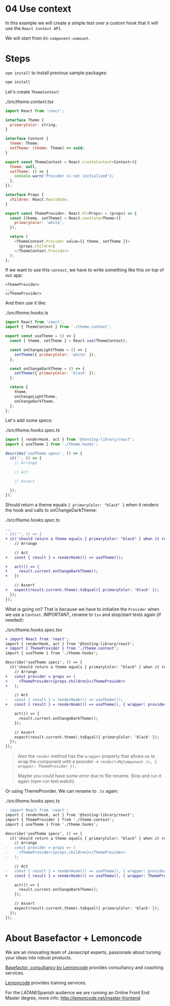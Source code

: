 # 04 Use context

In this example we will create a simple test over a custom hook that it will use the `React Context API`.

We will start from `03-component-unmount`.

# Steps

`npm install` to install previous sample packages:

```bash
npm install
```

Let's create `ThemeContext`:

_./src/theme.context.tsx_

```javascript
import React from 'react';

interface Theme {
  primaryColor: string;
}

interface Context {
  theme: Theme;
  setTheme: (theme: Theme) => void;
}

export const ThemeContext = React.createContext<Context>({
  theme: null,
  setTheme: () => {
    console.warn('Provider is not initialized');
  },
});

interface Props {
  children: React.ReactNode;
}

export const ThemeProvider: React.FC<Props> = (props) => {
  const [theme, setTheme] = React.useState<Theme>({
    primaryColor: 'white',
  });

  return (
    <ThemeContext.Provider value={{ theme, setTheme }}>
      {props.children}
    </ThemeContext.Provider>
  );
};

```

If we want to use this `context`, we have to write something like this on top of our app:

```
<ThemeProvider>
....
</ThemeProvider>
```

And then use it like:

_./src/theme.hooks.ts_

```javascript
import React from 'react';
import { ThemeContext } from './theme.context';

export const useTheme = () => {
  const { theme, setTheme } = React.use(ThemeContext);

  const onChangeLightTheme = () => {
    setTheme({ primaryColor: 'white' });
  };

  const onChangeDarkTheme = () => {
    setTheme({ primaryColor: 'black' });
  };

  return {
    theme,
    onChangeLightTheme,
    onChangeDarkTheme,
  };
};

```

Let's add some specs:

_./src/theme.hooks.spec.ts_

```javascript
import { renderHook, act } from '@testing-library/react';
import { useTheme } from './theme.hooks';

describe('useTheme specs', () => {
  it('', () => {
    // Arrange

    // Act

    // Assert

  });
});

```

Should return a theme equals `{ primaryColor: "black" }` when it renders the hook and calls to onChangeDarkTheme:

_./src/theme.hooks.spec.ts_

```diff
...
- it('', () => {
+ it('should return a theme equals { primaryColor: "black" } when it renders the hook and calls to onChangeDarkTheme', () => {
    // Arrange

    // Act
+   const { result } = renderHook(() => useTheme());

+   act(() => {
+     result.current.onChangeDarkTheme();
+   })

    // Assert
+   expect(result.current.theme).toEqual({ primaryColor: 'black' });
  });
});

```

What is going on? That is because we have to initialize the `Provider` when we use a `Context`. IMPORTANT, rename to `tsx` and stop/start tests again (if needed):

_./src/theme.hooks.spec.tsx_

```diff
+ import React from 'react';
import { renderHook, act } from '@testing-library/react';
+ import { ThemeProvider } from './theme.context';
import { useTheme } from './theme.hooks';

describe('useTheme specs', () => {
  it('should return a theme equals { primaryColor: "black" } when it renders the hook and calls to onChangeDarkTheme', () => {
    // Arrange
+   const provider = props => (
+     <ThemeProvider>{props.children}</ThemeProvider>
+   );

    // Act
-   const { result } = renderHook(() => useTheme());
+   const { result } = renderHook(() => useTheme(), { wrapper: provider });

    act(() => {
      result.current.onChangeDarkTheme();
    });

    // Assert
    expect(result.current.theme).toEqual({ primaryColor: 'black' });
  });
});

```

> Also the `render` method has the `wrapper` property that allows us to wrap the component with a provider -> `render(<MyComponent />, { wrapper: ThemeProvider });`
>
> Maybe you could have some error due to file rename. Stop and run it again (npm run test:watch).

Or using ThemeProvider. We can rename to `.ts` again:

_./src/theme.hooks.spec.ts_

```diff
- import React from 'react';
import { renderHook, act } from '@testing-library/react';
import { ThemeProvider } from './theme.context';
import { useTheme } from './theme.hooks';

describe('useTheme specs', () => {
  it('should return a theme equals { primaryColor: "black" } when it renders the hook and calls to onChangeDarkTheme', () => {
    // Arrange
-   const provider = props => (
-     <ThemeProvider>{props.children}</ThemeProvider>
-   );

    // Act
-   const { result } = renderHook(() => useTheme(), { wrapper: provider });
+   const { result } = renderHook(() => useTheme(), { wrapper: ThemeProvider });

    act(() => {
      result.current.onChangeDarkTheme();
    });

    // Assert
    expect(result.current.theme).toEqual({ primaryColor: 'black' });
  });
});

```

# About Basefactor + Lemoncode

We are an innovating team of Javascript experts, passionate about turning your ideas into robust products.

[Basefactor, consultancy by Lemoncode](http://www.basefactor.com) provides consultancy and coaching services.

[Lemoncode](http://lemoncode.net/services/en/#en-home) provides training services.

For the LATAM/Spanish audience we are running an Online Front End Master degree, more info: http://lemoncode.net/master-frontend
